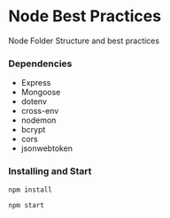 # Node Best Practices

Node Folder Structure and best practices

### Dependencies

- Express
- Mongoose
- dotenv
- cross-env
- nodemon
- bcrypt
- cors
- jsonwebtoken

### Installing and Start

```
npm install
```

```
npm start
```
